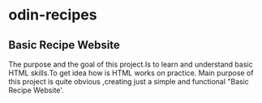 # odin-recipes
<h2>Basic Recipe Website </h2>
 The purpose and the goal of this project.Is to learn and understand basic HTML skills.To get idea how is HTML works on practice.
 Main purpose of this project is quite obvious ,creating just a simple and functional "Basic Recipe Website'.

